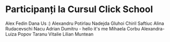 # Participanți la Cursul Click School
Alex Fedin
Dana Us :)
Alexandru Potirlau
Nadejda Gluhoi
Chiril Saftiuc
Alina Rudacevschi
Nacu Adrian
Dumitru  - hello it's me
Mihaela Corbu
Alexandra-Luiza Popov
Taranu Vitalie
Lilian Muntean
